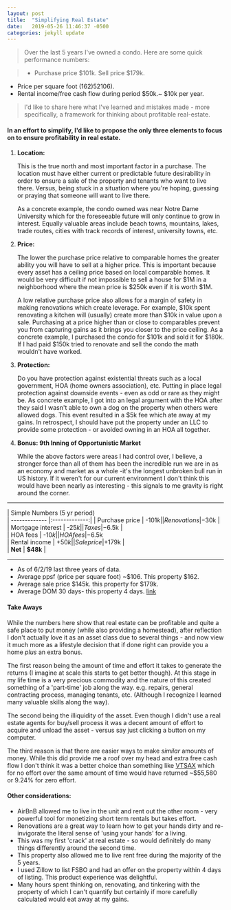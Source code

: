 ```yaml
---
layout: post
title:  "Simplifying Real Estate"
date:   2019-05-26 11:46:37 -0500
categories: jekyll update
---
```


> Over the last 5 years I've owned a condo. Here are some quick performance numbers:

> * Purchase price $101k. Sell price $179k.
* Price per square foot ($162) 52% higher than the average ($106).
* Rental income/free cash flow during period $50k.~ $10k per year.

> I'd like to share here what I've learned and mistakes made - more specifically, a framework for thinking about profitable real-estate.


#### In an effort to simplify, I'd like to propose the only three elements to focus on to ensure profitability in real estate.




1. **Location:**

   This is the true north and most important factor in a purchase. The location must have either current or predictable future desirability in order to ensure a sale of the property and tenants who want to live there. Versus, being stuck in a situation where you're hoping, guessing or praying that someone will want to live there.  

   As a concrete example, the condo owned was near Notre Dame University which for the foreseeable future will only continue to grow in interest. Equally valuable areas include beach towns, mountains, lakes, trade routes, cities with track records of interest, university towns, etc.

2. **Price:**

   The lower the purchase price relative to comparable homes the greater ability you will have to sell at a higher price. This is important because every asset has a ceiling price based on local comparable homes.  It would be very difficult if not impossible to sell a house for $1M in a neighborhood where the mean price is $250k even if it is worth $1M.

   A low relative purchase price also allows for a margin of safety in making renovations which create leverage. For example, $10k spent renovating a kitchen will (usually) create more than $10k in value upon a sale. Purchasing at a price higher than or close to comparables prevent you from capturing gains as it brings you closer to the price ceiling. As a concrete example, I purchased the condo for $101k and sold it for $180k. If I had paid $150k tried to renovate and sell the condo the math wouldn't have worked.


3. **Protection:**

   Do you have protection against existential threats such as a local government, HOA (home owners association), etc. Putting in place legal protection against downside events - even as odd or rare as they might be. As concrete example, I got into an legal argument with the HOA after they said I wasn't able to own a dog on the property when others were allowed dogs. This event resulted in a $5k fee which ate away at my gains. In retrospect, I should have put the property under an LLC to provide some protection - or avoided owning in an HOA all together.

4. **Bonus: 9th Inning of Opportunistic Market**

    While the above factors were areas I had control over, I believe, a stronger force than all of them has been the incredible run we are in as an economy and market as a whole -it's the longest unbroken bull run in US history. If it weren't for our current environment I don't think this would have been nearly as interesting - this signals to me gravity is right around the corner.

---

| Simple Numbers (5 yr period)         
| ------------- |:-------------:|
| Purchase price      | -$101k |
| Renovations     | -$30k      |  
| Mortgage interest | -$25k      |
| Taxes | -$6.5k      |    
| HOA fees | -$10k      |
| HOA fees | -$6.5k    
| Rental income | +$50k      |  
| Sale price | +$179k      |  
| **Net** | **$48k**      |  

---

* As of 6/2/19 last three years of data.
* Average ppsf (price per square foot) ~$106. This property $162.
* Average sale price $145k. this property for $179k.
* Average DOM 30 days- this property 4 days.
[link](https://www.nd-condos.com/marketreport/?county=St.+Joseph+County&city=South+Bend&township=all&type=res&type=con&list_price_min=50000&list_price_max=all&sold_within=36&short_sale=all&area_min=all&beds_min=all&baths_min=all&year_built_min=all&lot_description=all&acres_min=all&water=all&subdivision=Oak+Hill+Condominiums&school_district=all&elementary_school=all&middle_school=all&high_school=all&master_bed_location=all&basement=all&basement_description=all&style=all&pool=all&garage=all&garage_spaces_min=all&hoa_fee_min=all&hoa_freq=all&new_construction=all)

#### **Take Aways**

While the numbers here show that real estate can be profitable and quite a safe place to put money (while also providing a homestead), after reflection I don't actually love it as an asset class due to several things - and now view it much more as a lifestyle decision that if done right can provide you a home _plus_ an extra bonus.

The first reason being the amount of time and effort it takes to generate the returns (I imagine at scale this starts to get better though). At this stage in my life time is a very precious commodity and the nature of this created something of a 'part-time' job along the way. e.g. repairs, general contracting process, managing tenants, etc. (Although I recognize I learned many valuable skills along the way).

The second being the illiquidity of the asset. Even though I didn't use a real estate agents for buy/sell process it was a decent amount of effort to acquire and unload the asset - versus say just clicking a button on my computer.

The third reason is that there are easier ways to make _similar_ amounts of money. While this did provide me a roof over my head and extra free cash flow I don't think it was a better choice than something like [VTSAX](https://investor.vanguard.com/mutual-funds/profile/performance/vtsax) which for no effort over the same amount of time would have returned ~$55,580 or 9.24% for zero effort.

#### **Other considerations:**
* AirBnB allowed me to live in the unit and rent out the other room - very powerful tool for monetizing short term rentals but takes effort.
* Renovations are a great way to learn how to get your hands dirty and re-invigorate the literal sense of 'using your hands' for a living.
* This was my first 'crack' at real estate - so would definitely do many things differently around the second time.
* This property also allowed me to live rent free during the majority of the 5 years.
* I used Zillow to list FSBO and had an offer on the property within 4 days of listing. This product experience was delightful.
* Many hours spent thinking on, renovating, and tinkering with the property of which I can't quantify but certainly if more carefully calculated would eat away at my gains.
